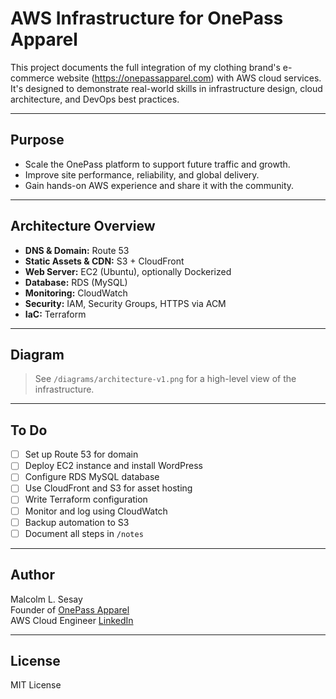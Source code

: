 # AWS Infrastructure for OnePass Apparel

This project documents the full integration of my clothing brand's e-commerce website (https://onepassapparel.com) with AWS cloud services. It's designed to demonstrate real-world skills in infrastructure design, cloud architecture, and DevOps best practices.

---

## **Purpose**
- Scale the OnePass platform to support future traffic and growth.
- Improve site performance, reliability, and global delivery.
- Gain hands-on AWS experience and share it with the community.

---

## **Architecture Overview**

- **DNS & Domain:** Route 53
- **Static Assets & CDN:** S3 + CloudFront
- **Web Server:** EC2 (Ubuntu), optionally Dockerized
- **Database:** RDS (MySQL)
- **Monitoring:** CloudWatch
- **Security:** IAM, Security Groups, HTTPS via ACM
- **IaC:** Terraform

---

## **Diagram**
> See `/diagrams/architecture-v1.png` for a high-level view of the infrastructure.

---

## **To Do**
- [ ] Set up Route 53 for domain
- [ ] Deploy EC2 instance and install WordPress
- [ ] Configure RDS MySQL database
- [ ] Use CloudFront and S3 for asset hosting
- [ ] Write Terraform configuration
- [ ] Monitor and log using CloudWatch
- [ ] Backup automation to S3
- [ ] Document all steps in `/notes`

---

## **Author**
Malcolm L. Sesay  
Founder of [OnePass Apparel](https://onepassapparel.com)  
AWS Cloud Engineer 
[LinkedIn](https://www.linkedin.com/in/malcolmsesay)

---

## **License**
MIT License
